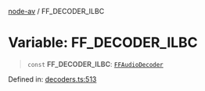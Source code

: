 [node-av](../globals.md) / FF\_DECODER\_ILBC

# Variable: FF\_DECODER\_ILBC

> `const` **FF\_DECODER\_ILBC**: [`FFAudioDecoder`](../type-aliases/FFAudioDecoder.md)

Defined in: [decoders.ts:513](https://github.com/seydx/av/blob/f8631fc881b394300b1479f511d55cf1c370a87f/src/constants/decoders.ts#L513)
